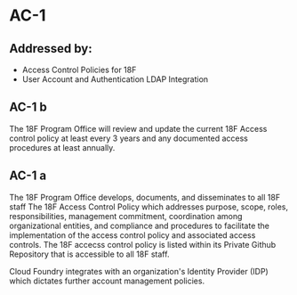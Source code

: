 # AC-1
## Addressed by:
 - Access Control Policies for 18F
 - User Account and Authentication LDAP Integration


## AC-1 b
The 18F Program Office will review and update the current 18F Access control policy at least every 3 years and any documented access  procedures at least annually.


## AC-1 a
The 18F Program Office develops, documents, and disseminates to all 18F staff The 18F Access Control Policy which  addresses purpose, scope, roles, responsibilities, management commitment, coordination among organizational entities, and compliance and procedures to facilitate the implementation of the access control policy and associated access controls. The 18F accecss control policy is listed within its Private Github Repository that is accessible to all 18F staff.





Cloud Foundry integrates with an organization's Identity Provider (IDP) which dictates further account management policies.



